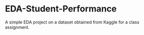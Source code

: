 # EDA-Student-Performance
A simple EDA project on a dataset obtained from Kaggle for a class assignment.

